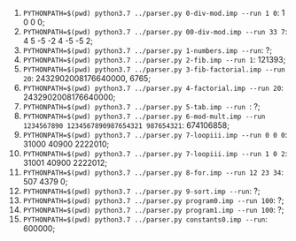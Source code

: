  1. ```PYTHONPATH=$(pwd) python3.7 ../parser.py 0-div-mod.imp --run 1 0```: 1 0 0 0;  
 2. ```PYTHONPATH=$(pwd) python3.7 ../parser.py 00-div-mod.imp --run 33 7```: 4 5 -5 -2 4 -5 -5 2;  
 3. ```PYTHONPATH=$(pwd) python3.7 ../parser.py 1-numbers.imp --run```: ?;  
 4. ```PYTHONPATH=$(pwd) python3.7 ../parser.py 2-fib.imp --run 1```: 121393;  
 5. ```PYTHONPATH=$(pwd) python3.7 ../parser.py 3-fib-factorial.imp --run 20```: 2432902008176640000, 6765;  
 6. ```PYTHONPATH=$(pwd) python3.7 ../parser.py 4-factorial.imp --run 20```: 2432902008176640000;  
 7. ```PYTHONPATH=$(pwd) python3.7 ../parser.py 5-tab.imp --run ```: ?;  
 8. ```PYTHONPATH=$(pwd) python3.7 ../parser.py 6-mod-mult.imp --run 1234567890 1234567890987654321 987654321```: 674106858;  
 9. ```PYTHONPATH=$(pwd) python3.7 ../parser.py 7-loopiii.imp --run 0 0 0```: 31000 40900 2222010;    
 10. ```PYTHONPATH=$(pwd) python3.7 ../parser.py 7-loopiii.imp --run 1 0 2```: 31001 40900 2222012;  
 11. ```PYTHONPATH=$(pwd) python3.7 ../parser.py 8-for.imp --run 12 23 34```: 507 4379 0;  
 12. ```PYTHONPATH=$(pwd) python3.7 ../parser.py 9-sort.imp --run```: ?;  
 13. ```PYTHONPATH=$(pwd) python3.7 ../parser.py program0.imp --run 100```: ?;  
 14. ```PYTHONPATH=$(pwd) python3.7 ../parser.py program1.imp --run 100```: ?;  
 15. ```PYTHONPATH=$(pwd) python3.7 ../parser.py constants0.imp --run```: 600000;  

 